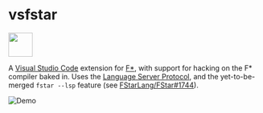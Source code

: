 # vsfstar

<img src="https://fstar-lang.org/i/fstar-new.png" width="48">

A [Visual Studio Code](https://code.visualstudio.com) extension for [F*](https://fstar-lang.org), with support for hacking on the F* compiler baked in. Uses the [Language Server Protocol](https://microsoft.github.io/language-server-protocol/overview), and the yet-to-be-merged `fstar --lsp` feature (see [FStarLang/FStar#1744](https://github.com/FStarLang/FStar/pull/1744)).

![Demo](https://media.giphy.com/media/LmemFFMyaAu3WHOWph/giphy.gif)
